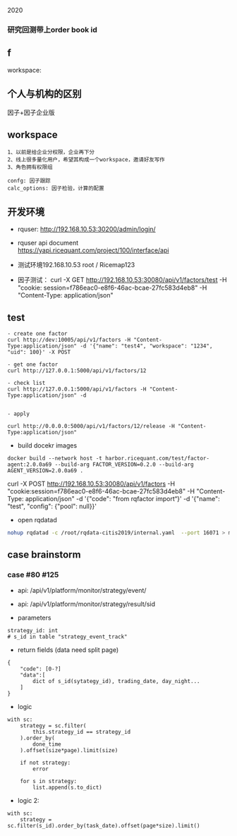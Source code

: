 2020 
### 研究回测带上order book id
## f


workspace:

## 个人与机构的区别
因子+因子企业版


## workspace

```
1、以前是给企业分权限，企业再下分
2、线上很多量化用户，希望其构成一个workspace，邀请好友写作
3、角色拥有权限组

confg: 因子跟踪
calc_options: 因子检验，计算的配置
```

## 开发环境
- rquser: http://192.168.10.53:30200/admin/login/
- rquser api document https://yapi.ricequant.com/project/100/interface/api

- 测试环境192.168.10.53   root / Ricemap123
- 因子测试：
    curl -X GET http://192.168.10.53:30080/api/v1/factors/test -H "cookie: session=f786eac0-e8f6-46ac-bcae-27fc583d4eb8" -H "Content-Type: application/json"



## test 
```
- create one factor
curl http://dev:10005/api/v1/factors -H "Content-Type:application/json" -d '{"name": "test4", "workspace": "1234", "uid": 100}' -X POST

- get one factor
curl http://127.0.0.1:5000/api/v1/factors/12

- check list 
curl http://127.0.0.1:5000/api/v1/factors -H "Content-Type:application/json" -d 


- apply

curl http://0.0.0.0:5000/api/v1/factors/12/release -H "Content-Type:application/json"

```


- build docekr images

```
docker build --network host -t harbor.ricequant.com/test/factor-agent:2.0.0a69 --build-arg FACTOR_VERSION=0.2.0 --build-arg AGENT_VERSION=2.0.0a69 .
```

curl -X POST http://192.168.10.53:30080/api/v1/factors -H "cookie:session=f786eac0-e8f6-46ac-bcae-27fc583d4eb8" -H "Content-Type: application/json" -d '{"code": "from rqfactor import“}' -d '{"name": "test", "config": {"pool": null}}'

- open rqdatad
```bash
nohup rqdatad -c /root/rqdata-citis2019/internal.yaml  --port 16071 > my_out.txt 2> foo.err < /dev/null &
```


## case brainstorm
### case #80 #125

- api: /api/v1/platform/monitor/strategy/event/<sid>
- api: /api/v1/platform/monitor/strategy/result/sid

- parameters
```
strategy_id: int
# s_id in table "strategy_event_track"
```

- return fields (data need split page)
```
{
    "code": [0-?]
    "data":[
        dict of s_id(sytategy_id), trading_date, day_night...
    ]
}
```
- logic
```
with sc:
    strategy = sc.filter(
        this.strategy_id == strategy_id
    ).order_by(
        done_time
    ).offset(size*page).limit(size)
    
    if not strategy:
        error

    for s in strategy:
        list.append(s.to_dict)
```


- logic 2:
```
with sc:
    strategy = sc.filter(s_id).order_by(task_date).offset(page*size).limit()
```